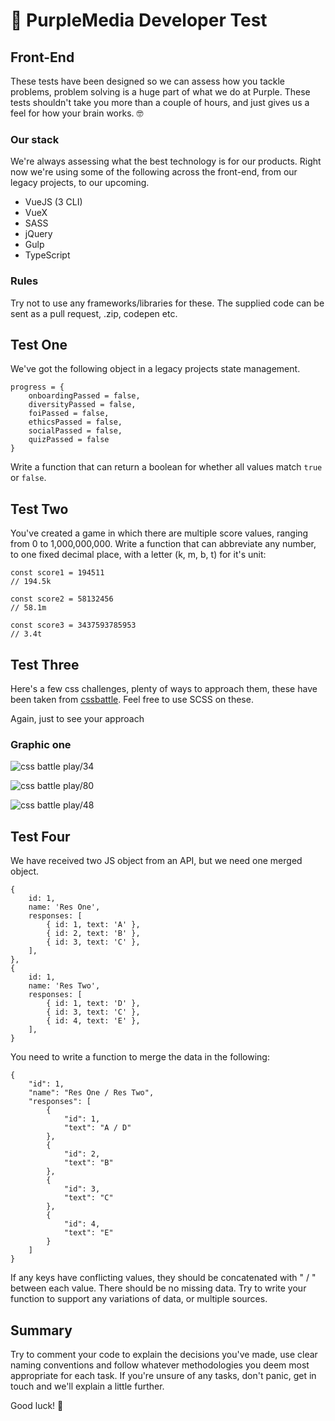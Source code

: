 # :wave: PurpleMedia Developer Test

## Front-End

These tests have been designed so we can assess how you tackle problems, problem solving is a huge part of what we do at Purple. These tests shouldn't take you more than a couple of hours, and just gives us a feel for how your brain works. :nerd_face:

### Our stack

We're always assessing what the best technology is for our products. Right now we're using some of the following across the front-end, from our legacy projects, to our upcoming.
* VueJS (3 CLI)
* VueX
* SASS
* jQuery
* Gulp
* TypeScript

### Rules

Try not to use any frameworks/libraries for these. The supplied code can be sent as a pull request, .zip, codepen etc.

## Test One

We've got the following object in a legacy projects state management.
```
progress = {
    onboardingPassed = false,
    diversityPassed = false,
    foiPassed = false,
    ethicsPassed = false,
    socialPassed = false,
    quizPassed = false
}
```

Write a function that can return a boolean for whether all values match `true` or `false`.

## Test Two

You've created a game in which there are multiple score values, ranging from 0 to 1,000,000,000. Write a function that can abbreviate any number, to one fixed decimal place, with a letter (k, m, b, t) for it's unit:

```
const score1 = 194511
// 194.5k

const score2 = 58132456
// 58.1m

const score3 = 3437593785953
// 3.4t
```

## Test Three

Here's a few css challenges, plenty of ways to approach them, these have been taken from [cssbattle](https://cssbattle.dev). Feel free to use SCSS on these. 

Again, just to see your approach

### Graphic one

![css battle play/34](https://cssbattle.dev/targets/34.png)

![css battle play/80](https://cssbattle.dev/targets/80.png)

![css battle play/48](https://cssbattle.dev/targets/48.png)

## Test Four

We have received two JS object from an API, but we need one merged object.
```
{
    id: 1,
    name: 'Res One',
    responses: [
        { id: 1, text: 'A' },
        { id: 2, text: 'B' },
        { id: 3, text: 'C' },
    ],
},
{
    id: 1,
    name: 'Res Two',
    responses: [
        { id: 1, text: 'D' },
        { id: 3, text: 'C' },
        { id: 4, text: 'E' },
    ],
}
```

You need to write a function to merge the data in the following:
```
{
    "id": 1,
    "name": "Res One / Res Two",
    "responses": [
        {
            "id": 1,
            "text": "A / D"
        },
        {
            "id": 2,
            "text": "B"
        },
        {
            "id": 3,
            "text": "C"
        },
        {
            "id": 4,
            "text": "E"
        }
    ]
}
```

If any keys have conflicting values, they should be concatenated with " / " between each value. There should be no missing data. Try to write your function to support any variations of data, or multiple sources.

## Summary

Try to comment your code to explain the decisions you've made, use clear naming conventions and follow whatever methodologies you deem most appropriate for each task. If you're unsure of any tasks, don't panic, get in touch and we'll explain a little further.

Good luck! :crossed_fingers:
